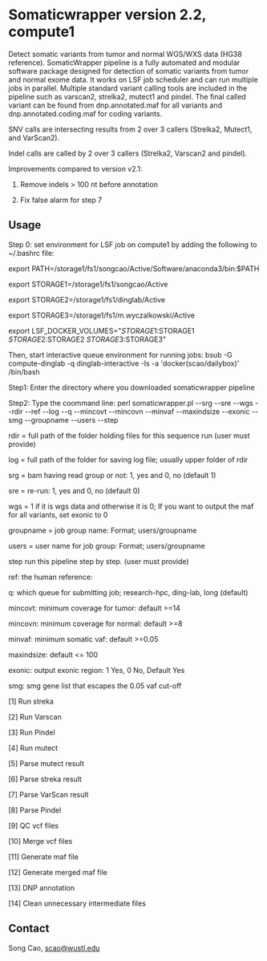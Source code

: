 
# Somaticwrapper version 2.2, compute1 #

Detect somatic variants from tumor and normal WGS/WXS data (HG38 reference). SomaticWrapper pipeline is a fully automated and modular software package designed for detection of somatic variants from tumor and normal exome data. It works on LSF job scheduler and can run multiple jobs in parallel. Multiple standard variant calling tools are included in the pipeline such as varscan2, strelka2, mutect1 and pindel. The final called variant can be found from dnp.annotated.maf for all variants and dnp.annotated.coding.maf for coding variants.  

SNV calls are intersecting results from 2 over 3 callers (Strelka2, Mutect1, and VarScan2).

Indel calls are called by 2 over 3 callers (Strelka2, Varscan2 and pindel). 

Improvements compared to version v2.1:

1. Remove indels > 100 nt before annotation

2. Fix false alarm for step 7

## Usage ##

Step 0: set environment for LSF job on compute1 by adding the following to ~/.bashrc file: 

export PATH=/storage1/fs1/songcao/Active/Software/anaconda3/bin:$PATH

export STORAGE1=/storage1/fs1/songcao/Active

export STORAGE2=/storage1/fs1/dinglab/Active

export STORAGE3=/storage1/fs1/m.wyczalkowski/Active

export LSF_DOCKER_VOLUMES="$STORAGE1:$STORAGE1 $STORAGE2:$STORAGE2 $STORAGE3:$STORAGE3"

Then, start interactive queue environment for running jobs: 
bsub -G compute-dinglab -q dinglab-interactive -Is -a 'docker(scao/dailybox)' /bin/bash

Step1: Enter the directory where you downloaded somaticwrapper pipeline 

Step2: Type the coommand line: perl somaticwrapper.pl  --srg --sre --wgs --rdir --ref --log --q --mincovt --mincovn --minvaf --maxindsize --exonic --smg --groupname --users --step

rdir = full path of the folder holding files for this sequence run (user must provide)

log = full path of the folder for saving log file; usually upper folder of rdir

srg = bam having read group or not: 1, yes and 0, no (default 1)

sre = re-run: 1, yes and 0, no  (default 0)

wgs = 1 if it is wgs data and otherwise it is 0; If you want to output the maf for all variants, set exonic to 0

groupname = job group name: Format; users/groupname

users = user name for job group: Format; users/groupname

step run this pipeline step by step. (user must provide)

ref: the human reference: 

q: which queue for submitting job; research-hpc, ding-lab, long (default)

mincovt: minimum coverage for tumor: default >=14

mincovn: minimum coverage for normal: default >=8

minvaf: minimum somatic vaf: default >=0.05

maxindsize: default <= 100

exonic: output exonic region: 1 Yes, 0 No, Default Yes

smg: smg gene list that escapes the 0.05 vaf cut-off



[1]  Run streka 

[2]  Run Varscan 

[3]  Run Pindel 

[4]  Run mutect 

[5]  Parse mutect result 

[6]  Parse streka result 

[7]  Parse VarScan result 

[8]  Parse Pindel 

[9] QC vcf files

[10]  Merge vcf files   

[11] Generate maf file  

[12] Generate merged maf file 

[13] DNP annotation

[14] Clean unnecessary intermediate files

## Contact ##

Song Cao, scao@wustl.edu 
